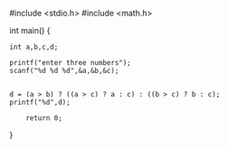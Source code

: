 #include <stdio.h>
#include <math.h>

int main()
{     
    
    int a,b,c,d;
    
    printf("enter three numbers");
    scanf("%d %d %d",&a,&b,&c);
    

    d = (a > b) ? ((a > c) ? a : c) : ((b > c) ? b : c);
    printf("%d",d);
    
        return 0;
}        
    


